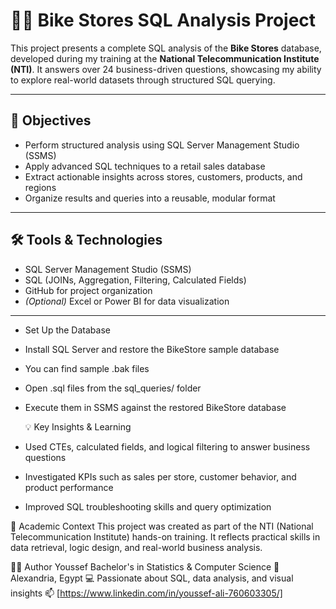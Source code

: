 # 🚴‍♂️ Bike Stores SQL Analysis Project

This project presents a complete SQL analysis of the **Bike Stores** database, developed during my training at the **National Telecommunication Institute (NTI)**. It answers over 24 business-driven questions, showcasing my ability to explore real-world datasets through structured SQL querying.

---

## 📌 Objectives

- Perform structured analysis using SQL Server Management Studio (SSMS)
- Apply advanced SQL techniques to a retail sales database
- Extract actionable insights across stores, customers, products, and regions
- Organize results and queries into a reusable, modular format

---

## 🛠 Tools & Technologies

- SQL Server Management Studio (SSMS)
- SQL (JOINs, Aggregation, Filtering, Calculated Fields)
- GitHub for project organization
- *(Optional)* Excel or Power BI for data visualization

---

- Set Up the Database
- Install SQL Server and restore the BikeStore sample database
- You can find sample .bak files 
- Open .sql files from the sql_queries/ folder
- Execute them in SSMS against the restored BikeStore database

  💡 Key Insights & Learning
- Used CTEs, calculated fields, and logical filtering to answer business questions
- Investigated KPIs such as sales per store, customer behavior, and product performance
- Improved SQL troubleshooting skills and query optimization

🏫 Academic Context
This project was created as part of the NTI (National Telecommunication Institute) hands-on training. It reflects practical skills in data retrieval, logic design, and real-world business analysis.


🙋‍♂️ Author
Youssef
Bachelor's in Statistics & Computer Science
📍 Alexandria, Egypt
💻 Passionate about SQL, data analysis, and visual insights
📫 [https://www.linkedin.com/in/youssef-ali-760603305/]



